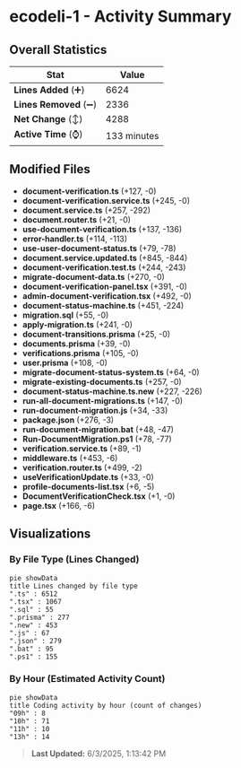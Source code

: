 # ecodeli-1 - Activity Summary 

## Overall Statistics

| Stat                   | Value                                                             |
| ---------------------- | ----------------------------------------------------------------- |
| **Lines Added** (➕)   | 6624                                          |
| **Lines Removed** (➖) | 2336                                        |
| **Net Change** (↕)    | 4288                |
| **Active Time** (⌚)   | 133 minutes |


## Modified Files
- **document-verification.ts** (+127, -0)
- **document-verification.service.ts** (+245, -0)
- **document.service.ts** (+257, -292)
- **document.router.ts** (+21, -0)
- **use-document-verification.ts** (+137, -136)
- **error-handler.ts** (+114, -113)
- **use-user-document-status.ts** (+79, -78)
- **document.service.updated.ts** (+845, -844)
- **document-verification.test.ts** (+244, -243)
- **migrate-document-data.ts** (+270, -0)
- **document-verification-panel.tsx** (+391, -0)
- **admin-document-verification.tsx** (+492, -0)
- **document-status-machine.ts** (+451, -224)
- **migration.sql** (+55, -0)
- **apply-migration.ts** (+241, -0)
- **document-transitions.prisma** (+25, -0)
- **documents.prisma** (+39, -0)
- **verifications.prisma** (+105, -0)
- **user.prisma** (+108, -0)
- **migrate-document-status-system.ts** (+64, -0)
- **migrate-existing-documents.ts** (+257, -0)
- **document-status-machine.ts.new** (+227, -226)
- **run-all-document-migrations.ts** (+147, -0)
- **run-document-migration.js** (+34, -33)
- **package.json** (+276, -3)
- **run-document-migration.bat** (+48, -47)
- **Run-DocumentMigration.ps1** (+78, -77)
- **verification.service.ts** (+89, -1)
- **middleware.ts** (+453, -6)
- **verification.router.ts** (+499, -2)
- **useVerificationUpdate.ts** (+33, -0)
- **profile-documents-list.tsx** (+6, -5)
- **DocumentVerificationCheck.tsx** (+1, -0)
- **page.tsx** (+166, -6)

## Visualizations

### By File Type (Lines Changed)

```mermaid
pie showData
title Lines changed by file type
".ts" : 6512
".tsx" : 1067
".sql" : 55
".prisma" : 277
".new" : 453
".js" : 67
".json" : 279
".bat" : 95
".ps1" : 155
```

### By Hour (Estimated Activity Count)

```mermaid
pie showData
title Coding activity by hour (count of changes)
"09h" : 8
"10h" : 71
"11h" : 10
"13h" : 14
```


> **Last Updated:** 6/3/2025, 1:13:42 PM